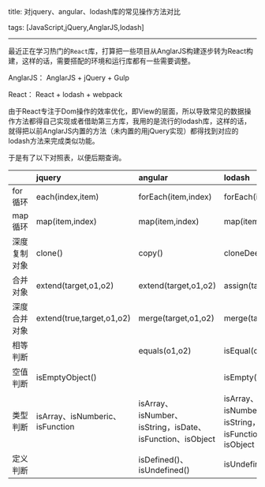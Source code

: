 title: 对jquery、angular、lodash库的常见操作方法对比

tags: [JavaScript,jQuery,AnglarJS,lodash]

---

最近正在学习热门的`React`库，打算把一些项目从AnglarJS构建逐步转为React构建，这样的话，需要搭配的环境和运行库都有一些需要调整。

AnglarJS： AnglarJS + jQuery + Gulp

React：    React + lodash + webpack

由于React专注于Dom操作的效率优化，即View的层面，所以导致常见的数据操作方法都得自己实现或者借助第三方库，我用的是流行的lodash库，这样的话，就得把以前AnglarJS内置的方法（未内置的用jQuery实现）都得找到对应的lodash方法来完成类似功能。

于是有了以下对照表，以便后期查询。



|               | jquery                    | angular                | lodash                |
| ------------- | :-----                    | :-----                 | :-----                |
| for循环        | each(index,item)          | forEach(item,index)    | forEach(item,index)   |
| map循环        | map(item,index)           | map(item,index)        | map(item,index)       |
| 深度复制对象     | clone()                  | copy()                 | cloneDeep()           |
| 合并对象        | extend(target,o1,o2)      | extend(target,o1,o2)  | assign(target,o1,o2)  |
| 深度合并对象     | extend(true,target,o1,o2) | merge(target,o1,o2)   | merge(target,o1,o2)   |
| 相等判断         |                          | equals(o1,o2)         | isEqual(o1,o2)         |
| 空值判断         | isEmptyObject()          |                        | isEmpty()              |
| 类型判断         | isArray、isNumberic、isFunction | isArray、isNumber、isString，isDate、isFunction、isObject | isArray、isNumber、isString，isDate、isFunction、isObject |
| 定义判断         |                          | isDefined()、isUndefined() | isUndefined()      |





